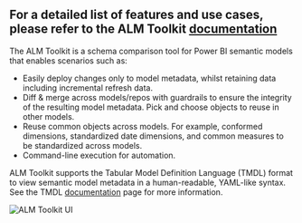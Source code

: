 ## For a detailed list of features and use cases, please refer to the ALM Toolkit [documentation](Semantic%20Model%20Comparison%20and%20Merging%20with%20ALM%20Toolkit.pdf)

The ALM Toolkit is a schema comparison tool for Power BI semantic models that enables scenarios such as:

* Easily deploy changes only to model metadata, whilst retaining data including incremental refresh data.
* Diff & merge across models/repos with guardrails to ensure the integrity of the resulting model metadata. Pick and choose objects to reuse in other models.
* Reuse common objects across models. For example, conformed dimensions, standardized date dimensions, and common measures to be standardized across models.
* Command-line execution for automation.

ALM Toolkit supports the Tabular Model Definition Language (TMDL) format to view semantic model metadata in a human-readable, YAML-like syntax. See the TMDL [documentation](https://learn.microsoft.com/analysis-services/tmdl/tmdl-overview) page for more information.

![ALM Toolkit UI](https://github.com/user-attachments/assets/5990837f-494e-4a49-b563-42bd2c854c3b)

